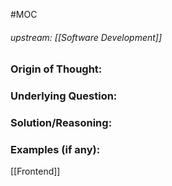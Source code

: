 #MOC 
###### upstream: [[Software Development]]

### Origin of Thought:


### Underlying Question: 


### Solution/Reasoning: 


### Examples (if any): 

[[Frontend]]